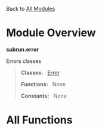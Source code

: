 Back to [All Modules](https://github.com/pyrustic/subrun/blob/master/docs/modules/README.md#readme)

# Module Overview

**subrun.error**
 
Errors classes

> **Classes:** &nbsp; [Error](https://github.com/pyrustic/subrun/blob/master/docs/modules/content/subrun.error/content/classes/Error.md#class-error)
>
> **Functions:** &nbsp; None
>
> **Constants:** &nbsp; None

# All Functions



